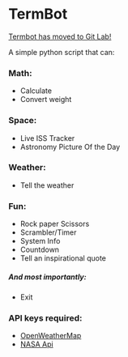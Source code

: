 # TermBot


[Termbot has moved to Git Lab!](https://gitlab.com/abhinav031/termbot)

A simple python script that can:

### Math:

- Calculate
- Convert weight

### Space:

- Live ISS Tracker
- Astronomy Picture Of the Day

### Weather:

- Tell the weather

### Fun:

- Rock paper Scissors
- Scrambler/Timer
- System Info
- Countdown
- Tell an inspirational quote
##### And most importantly:

- Exit

### API keys required:

- [OpenWeatherMap](https://openweathermap.org/api)
- [NASA Api](https://api.nasa.gov/)
